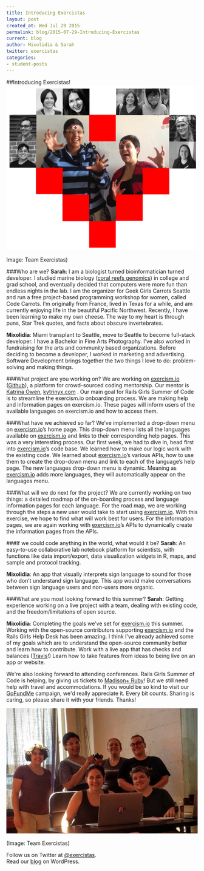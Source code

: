 ```yaml
---
title: Introducing Exercistas
layout: post
created_at: Wed Jul 29 2015
permalink: blog/2015-07-29-Introducing-Exercistas
current: blog
author: Mixolidia & Sarah
twitter: exercistas
categories: 
- student-posts
---
```


##Introducing Exercistas!
![exercistas with mentor and NIRD coaches](/img/blog/2015/exercistas_with_mentor_and_coaches.png "exercistas with mentor and NIRD coaches")
<div class="image-credits"> Image: Team Exercistas)</div>

###Who are we?
**Sarah**: I am a biologist turned bioinformatician turned developer. I studied marine biology ([coral reefs genomics](http://people.oregonstate.edu/~meyere/res.html/ "Integrative Biology | Meyer Lab")) in college and grad school, and eventually decided that computers were more fun than endless nights in the lab. I am the organizer for Geek Girls Carrots Seattle and run a free project-based programming workshop for women, called Code Carrots. I’m originally from France, lived in Texas for a while, and am currently enjoying life in the beautiful Pacific Northwest. Recently, I have been learning to make my own cheese. The way to my heart is through puns, Star Trek quotes, and facts about obscure invertebrates.

**Mixolidia**: Miami transplant to Seattle, move to Seattle to become full-stack developer. I have a Bachelor in Fine Arts Photography. I’ve also worked in fundraising for the arts and community based organizations. Before deciding to become a developer, I worked in marketing and advertising. Software Development brings together the two things I love to do: problem-solving and making things.

###What project are you working on?
We are working on [exercism.io](http://exercism.io/) ([Github](https://github.com/exercism)), a platform for crowd-sourced coding mentorship. Our mentor is [Katrina Owen](https://github.com/kytrinyx/ "Katrina Owen's Github Account"), [kytrinyx.com](http://www.kytrinyx.com/ "Katrina Owen's Website") . Our main goal for Rails Girls Summer of Code is to streamline the exercism.io onboarding process. We are making help and information pages on exercism.io. These pages will inform users of the available languages on exercism.io and how to access them.


###What have we achieved so far?
We’ve implemented a drop-down menu on [exercism.io](http://exercism.io/)’s home page. This drop-down menu lists all the languages available on [exercism.io](http://exercism.io/) and links to their corresponding help pages. This was a very interesting process. Our first week, we had to dive in, head first into [exercism.io](http://exercism.io/)’s code base. We learned how to make our logic work with the existing code. We learned about [exercism.io](http://exercism.io/)’s various APIs, how to use them to create the drop-down menu and link to each of the language’s help page. The new languages drop-down menu is dynamic. Meaning as [exercism.io](http://exercism.io/) adds more languages, they will automatically appear on the languages menu.

###What will we do next for the project?
We are currently working on two things: a detailed roadmap of the on-boarding process and language information pages for each language. For the road map, we are working through the steps a new user would take to start using [exercism.io](http://exercism.io/). With this exercise, we hope to find what will work best for users. For the information pages, we are again working with [exercism.io](http://exercism.io/)’s APIs to dynamically create the information pages from the APIs.

###If we could code anything in the world, what would it be?
**Sarah**: An easy-to-use collaborative lab notebook platform for scientists, with functions like data import/export, data visualization widgets in R, maps, and sample and protocol tracking.

**Mixolidia**: An app that visually interprets sign language to sound for those who don’t understand sign language. This app would make conversations between sign language users and non-users more organic.

###What are you most looking forward to this summer?
**Sarah**: Getting experience working on a live project with a team, dealing with existing code, and the freedom/limitations of open source.

**Mixolidia**: Completing the goals we’ve set for [exercism.io](http://exercism.io/) this summer. Working with the open-source contributors supporting [exercism.io](http://exercism.io/) and the Rails Girls Help Desk has been amazing. I think I’ve already achieved  some of my goals which are to understand the open-source community better and learn how to contribute. Work with a live app that has checks and balances ([Travis](https://travis-ci.org/)!) Learn how to take features from ideas to being live on an app or website.

We're also looking forward to attending conferences. Rails Girls Summer of Code is helping, by giving us tickets to [Madison+ Ruby](http://madisonpl.us/ruby/)! But we still need help with travel and accommodations. If you would be so kind to visit our [GoFundMe](http://www.gofundme.com/exercistas) campaign, we'd really appreciate it. Every bit counts. Sharing is caring, so please share it with your friends. Thanks!

![exercistas with mentor and NIRD coaches](/img/blog/2015/exercistas_first_day.jpg "exercistas first day at NIRD")
<div class="image-credits">(Image: Team Exercistas) </div>

Follow us on Twitter at [@exercistas](https://twitter.com/exercistas).  
Read our [blog](https://exercistas.wordpress.com/) on WordPress.

